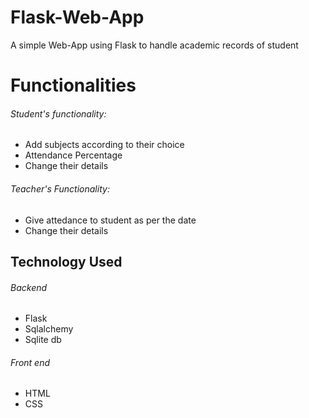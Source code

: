 # Flask-Web-App
A simple Web-App using Flask to handle academic records of student
# Functionalities
   ###### Student's functionality:
   - Add subjects according to their choice
   - Attendance Percentage
   - Change their details
   ###### Teacher's Functionality:
   - Give attedance to student as per the date
   - Change their details
## Technology Used
###### Backend
  - Flask
  - Sqlalchemy
  - Sqlite db
###### Front end
  - HTML
  - CSS
  
